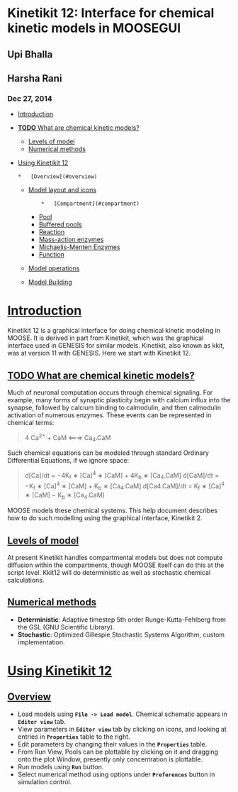 # Kinetikit 12: Interface for chemical kinetic models in MOOSEGUI

## Upi Bhalla

## Harsha Rani

### Dec 27, 2014



*   [Introduction](#introduction)

*   [**TODO** What are chemical kinetic models?](#todo-what-are-chemical-kinetic-models)
    *   [Levels of model](#levels-of-model)
    *   [Numerical methods](#numerical-methods)
*   [Using Kinetikit 12](#using-kinetikit-12)

        *   [Overview](#overview)
    *   [Model layout and icons](#model-layout-and-icons)

                *   [Compartment](#compartment)
        *   [Pool](#pool)
        *   [Buffered pools](#buffered-pools)
        *   [Reaction](#reaction)
        *   [Mass-action enzymes](#mass-action-enzymes)
        *   [Michaelis-Menten Enzymes](#michaelis-menten-enzymes)
        *   [Function](#function)
    *   [Model operations](#model-operations)
    *   [Model Building](#model-building)

# [Introduction](#TOC)

Kinetikit 12 is a graphical interface for doing chemical kinetic modeling in MOOSE. It is derived in part from Kinetikit, which was the graphical interface used in GENESIS for similar models. Kinetikit, also known as kkit, was at version 11 with GENESIS. Here we start with Kinetikit 12.

## [**TODO** What are chemical kinetic models?](#TOC)

Much of neuronal computation occurs through chemical signaling. For example, many forms of synaptic plasticity begin with calcium influx into the synapse, followed by calcium binding to calmodulin, and then calmodulin activation of numerous enzymes. These events can be represented in chemical terms:

> 4 Ca<sup>2+</sup> + CaM &lt;===&gt; Ca<sub>4</sub>.CaM

Such chemical equations can be modeled through standard Ordinary Differential Equations, if we ignore space:

> d[Ca]/dt = −4K<sub>f</sub> ∗ [Ca]<sup>4</sup> ∗ [CaM] + 4K<sub>b</sub> ∗ [Ca<sub>4</sub>.CaM]
> d[CaM]/dt = −K<sub>f</sub> ∗ [Ca]<sup>4</sup> ∗ [CaM] + K<sub>b</sub> ∗ [Ca<sub>4</sub>.CaM]
> d[Ca4.CaM]/dt = K<sub>f</sub> ∗ [Ca]<sup>4</sup> ∗ [CaM] − K<sub>b</sub> ∗ [Ca<sub>4</sub>.CaM]

MOOSE models these chemical systems. This help document describes how to do such modelling using the graphical interface, Kinetikit 2.

## [Levels of model](#TOC)

At present Kinetikit handles compartmental models but does not compute diffusion within the compartments, though MOOSE itself can do this at the script level. Kkit12 will do deterministic as well as stochastic chemical calculations.

## [Numerical methods](#TOC)

*   **Deterministic**: Adaptive timestep 5th order Runge-Kutta-Fehlberg from the GSL (GNU Scientific Library).
*   **Stochastic**: Optimized Gillespie Stochastic Systems Algorithm, custom implementation.

# [Using Kinetikit 12](#TOC)

## [Overview](#TOC)

*   Load models using **`File -> Load model`**. Chemical schematic appears in **`Editor view`** tab.
*   View parameters in **`Editor view`** tab by clicking on icons, and looking at entries in **`Properties`** table to the right.
*   Edit parameters by changing their values in the **`Properties`** table.
*   From Run View, Pools can be plottable by clicking on it and dragging onto the plot Window, presently only concentration is plottable.
*   Run models using **`Run`** button.
*   Select numerical method using options under **`Preferences`** button in simulation control.

<!--*   Save plots using the icons at the bottom of the **`Plot Window`**.

Most of these operations are detailed in other sections, and are shared with other aspects of the MOOSE simulation interface. Here we focus on the Kinetikit-specific items.

## [Model layout and icons](#TOC)

When you are in the **`Model View`** tab you will see a collection of icons, arrows, and grey boxes surrounding these. This is a schematic of the reaction scheme being modeled. You can view and change parameters, and change the layout of the model.


![](../../images/Moose1.png)

Resizing the model layout and icons:

*   **Zoom**: Comma and period keys. Alternatively, the mouse scroll wheel or vertical scroll line on the track pad will cause the display to zoom in and out.
*   **Pan**: The arrow keys move the display left, right, up, and down.
*   **Entire Model View**: Pressing the **`a`** key will fit the entire model into the entire field of view.
*   **Resize Icons**: Angle bracket keys, that is, **`<`** and **`>`** or **`+`** and **`-`**. This resizes the icons while leaving their positions on the screen layout more or less the same.
*   **Original Model View**: Presing the **`A`** key (capital `A`) will revert to the original model view including the original icon scaling.

### [Compartment](#TOC)

The _compartment_ in moose is usually a contiguous domain in which a certain set of chemical reactions and molecular species occur. The definition is very closely related to that of a cell-biological compartment. Examples include the extracellular space, the cell membrane, the cytosol, and the nucleus. Compartments can be nested, but of course you cannot put a bigger compartment into a smaller one.

*   **Icon**: Grey boundary around a set of reactions.
*   **Moving Compartments**: Click and drag on the boundary.
*   **Resizing Compartment boundary**: Happens automatically when contents are repositioned, so that the boundary just contains contents.
*   **Compartment editable parameters**:

    *   **`name`**: The name of the compartment.
    *   **`size`**: This is the volume, surface area or length of the compartment, depending on its type.
*   **Compartment fixed parameters**:

    *   **`numDimensions`**: This specifies whether the compartment is a volume, a 2-D surface, or if it is just being represented as a length.

### [Pool](#TOC)

This is the set of molecules of a given species within a compartment. Different chemical states of the same molecule are in different pools.

*   **Icon**: ![](../../images/Pool.png) Colored rectangle with pool name in it.
*   **Moving pools**: Click and drag.
*   **Pool editable parameters**:

    *   **`name`**: Name of the pool
    *   **`n`**: Number of molecules in the pool
    *   **`nInit`**: Initial number of molecules in the pool. `n` gets set to this value when the `reinit` operation is done.
    *   **`conc`**: Concentration of the molecules in the pool.

        > conc = n * unit_scale_factor / (N<sub>A</sub> * vol)
    *   **`concInit`**: Initial concentration of the molecules in the pool.

        > concInit = nInit * unit_scale_factor / (N<sub>A</sub> * vol)
`conc` is set to this value when the `reinit` operation is done.
*   **Pool fixed parameters**

    *   **`size`**: Derived from the compartment that holds the pool. Specifies volume, surface area or length of the holding compartment.

### [Buffered pools](#TOC)

Some pools are set to a fixed `n`, that is number of molecules, and therefore a fixed concentration, throughout a simulation. These are buffered pools.

*   **Icon**: ![](../../images/BufPool.png) Colored rectangle with pool name in it.
*   **Moving Buffered pools**: Click and drag.
*   **Buffered Pool editable parameters**

    *   **`name`**: Name of the pool
    *   **`nInit`**: Fixed number of molecules in the pool. `n` gets set to this value throughout the run.
    *   **`concInit`**: Fixed concentration of the molecules in the pool.

        > concInit = nInit * unit_scale_factor / (N<sub>A</sub> * vol)
`conc` is set to this value throughout the run.
*   **Pool fixed parameters**:

    *   **`n`**: Number of molecules in the pool. Derived from `nInit`.
    *   **`conc`**: Concentration of molecules in the pool. Derived from `concInit`.
    *   **`size`**: Derived from the compartment that holds the pool. Specifies volume, surface area or length of the holding compartment.

### [Reaction](#TOC)

These are conversion reactions between sets of pools. They are reversible, but you can set either of the rates to zero to get irreversibility. In the illustration below, **`D`** and **`A`** are substrates, and **`B`** is the product of the reaction. This is indicated by the direction of the green arrow.

![](../../images/KkitReaction.png)


*   **Icon**: ![](../../images/KkitReacIcon.png) Reversible reaction arrow.
*   **Moving Reactions**: Click and drag.
*   **Reaction editable parameters**:

    *   **`name`**: Name of reaction
    *   **`K`<sub>`f`</sub>**: Forward rate of reaction, in `concentration/time` units. This is the normal way to express and manipulate the reaction rate.
    *   **`k`<sub>`f`</sub>**: Forward rate of reaction, in `number/time` units. This is used internally for computations, but is volume-dependent and should not be used to manipulate the reaction rate unless you really know what you are doing.
    *   **`K`<sub>`b`</sub>**: Backward rate of reaction, in `concentration/time` units. This is the normal way to express and manipulate the reaction rate.
    *   **`k`<sub>`b`</sub>**: Backward rate of reaction, in `number/time` units. This is used internally for computations, but is volume-dependent and should not be used to manipulate the reaction rate unless you really know what you are doing.
*   **Reaction fixed parameters**:

    *   **`numProducts`**: Number of product molecules.
    *   **`numSubstrates`**: Number of substrates molecules.

### [Mass-action enzymes](#TOC)

These are enzymes that model the chemical equations

> E + S &lt;===&gt; E.S —&gt; E + P

Note that the second reaction is irreversible. Note also that mass-action enzymes include a pool to represent the **`E.S`** (enzyme-substrate) complex. In the example below, the enzyme pool is named **`MassActionEnz`**, the substrate is **`C`**, and the product is **`E`**. The direction of the enzyme reaction is indicated by the red arrows.


![](../../images/MassActionEnzReac.png)


*   **Icon**: ![](../../images/MassActionEnzIcon.png) Colored ellipse atop a small square. The ellipse represents the enzyme. The small square represents **`E.S`**, the enzyme-substrate complex. The ellipse icon has the same color as the enzyme pool **`E`**. It is connected to the enzyme pool **`E`** with a straight line of the same color.

    The ellipse icon sits on a continuous, typically curved arrow in red, from the substrate to the product.

    A given enzyme pool can have any number of enzyme activities, since the same enzyme might catalyze many reactions.

*   **Moving Enzymes**: Click and drag on the ellipse.
*   **Enzyme editable parameters**

    *   **`name`**: Name of enzyme.
    *   **`K`<sub>`m`</sub>**: Michaelis-Menten value for enzyme, in `concentration` units.
    *   **`k`<sub>`cat`</sub>**: Production rate of enzyme, in `1/time` units. Equal to `k`<sub>`3`</sub>, the rate of the second, irreversible reaction.
    *   **`k`<sub>`1`</sub>**: Forward rate of the **`E+S`** reaction, in number and `1/time` units. This is what is used in the internal calculations.
    *   **`k`<sub>`2`</sub>**: Backward rate of the **`E+S`** reaction, in `1/time` units. Used in internal calculations.
    *   **`k`<sub>`3`</sub>**: Forward rate of the **`E.S —> E + P`** reaction, in `1/time` units. Equivalent to `k`<sub>`cat`</sub>. Used in internal calculations.
    *   **`ratio`**: This is equal to `k`<sub>`2`</sub>`/k`<sub>`3`</sub>. Needed to define the internal rates in terms of `K`<sub>`m`</sub> and `k`<sub>`cat`</sub>. I usually use a value of 4.
*   **Enzyme-substrate-complex editable parameters**: These are identical to those of any other pool.

    *   **`name`**: Name of the **`E.S`** complex. Defaults to **`<enzymeName>_cplx`**.
    *   **`n`**: Number of molecules in the pool
    *   **`nInit`**: Initial number of molecules in the complex. `n` gets set to this value when the `reinit` operation is done.
    *   **`conc`**: Concentration of the molecules in the pool.

        > conc = n * unit_scale_factor / (N<sub>A</sub> * vol)
    *   **`concInit`**: Initial concentration of the molecules in the pool.

        > concInit = nInit * unit_scale_factor / (N<sub>A</sub> * vol)
`conc` is set to this value when the `reinit` operation is done.
*   **Enzyme-substrate-complex fixed parameters**:

    *   **`size`**: Derived from the compartment that holds the pool. Specifies volume, surface area or length of the holding compartment. Note that the Enzyme-substrate-complex is assumed to be in the same compartment as the enzyme molecule.

### [Michaelis-Menten Enzymes](#TOC)

These are enzymes that obey the Michaelis-Menten equation

> V = V<sub>max</sub> * [S] / ( K<sub>m</sub> + [S] ) = k<sub>cat</sub> * [Etot] * [S] / ( K<sub>m</sub> + [S] )

where

*   `V`<sub>`max`</sub> is the maximum rate of the enzyme
*   `[Etot]` is the total amount of the enzyme
*   `K`<sub>`m`</sub> is the Michaelis-Menten constant
*   `S` is the substrate.

Nominally these enzymes model the same chemical equation as the mass-action enzyme:

> E + S &lt;===&gt; E.S —&gt; E + P

but they make the assumption that the **`E.S`** is in a quasi-steady-state with **`E`** and **`S`**, and they also ignore sequestration of the enzyme into the complex. So there is no representation of the **`E.S`** complex. In the example below, the enzyme pool is named **`MM_Enz`**, the substrate is **`E`**, and the product is **`F`**. The direction of the enzyme reaction is indicated by the red arrows.


![](../../images/MM_EnzReac.png)

*   **Icon**: ![](../../images/MM_EnzIcon.png) Colored ellipse. The ellipse represents the enzyme The ellipse icon has the same color as the enzyme **`MM_Enz`**. It is connected to the enzyme pool **`MM_Enz`** with a straight line of the same color. The ellipse icon sits on a continuous, typically curved arrow in red, from the substrate to the product. A given enzyme pool can have any number of enzyme activities, since the same enzyme might catalyze many reactions.
*   **Moving Enzymes**: Click and drag.
*   **Enzyme editable parameters**:

    *   **`name`**: Name of enzyme.
    *   **`K`<sub>`m`</sub>**: Michaelis-Menten value for enzyme, in `concentration` units.
    *   **`k`<sub>`cat`</sub>**: Production rate of enzyme, in `1/time` units. Equal to `k`<sub>`3`</sub>, the rate of the second, irreversible reaction.

### [Function](#TOC)

Function objects can be used to evaluate expressions with arbitrary number of variables and constants. We can assign expression of the form:

f(c0, c1, ..., cM, x0, x1, ..., xN, y0,..., yP ) 

where ci‘s are constants and xi‘s and yi‘s are variables.

It can parse mathematical expression defining a function and evaluate it and/or its derivative for specified variable values. The variables can be input from other moose objects. In case of arbitrary variable names, the source message must have the variable name as the first argument.

*   **Icon**: Colored rectangle with pool name. This is **`ƒ`** in the example image below. The input pools **`A`** and **`B`** connect to the **&fnof;** with blue arrows. The function ouput's to BuffPool

## [Model operations](#TOC)

*   **Loading models**: **`File -> Load Model -> select from dialog`**. This operation makes the previously loaded model disable and loads newly selected models in **`Model View`**
*   **New**: **`File -> New -> Model name `**. This opens a empty widget for model building
*   **Saving models**: **`File -> Save Model -> select from dialog`**.
*   **Changing numerical methods**: **`Preference->Chemical tab`** item from Simulation Control. Currently supports:

    *   Runge Kutta: This is the Runge-Kutta-Fehlberg implementation from the GNU Scientific Library (GSL). It is a fifth order variable timestep explicit method. Works well for most reaction systems except if they have very stiff reactions.
    *   Gillespie: Optimized Gillespie stochastic systems algorithm, custom implementation. This uses variable timesteps internally. Note that it slows down with increasing numbers of molecules in each pool. It also slows down, but not so badly, if the number of reactions goes up.
    *   Exponential Euler:This methods computes the solution of partial and ordinary differential equations.

## [Model building](#TOC)

![](../../images/chemical_CS.png)

*   The Edit Widget includes various menu options and model icons on the top.*   Use the mouse buttton to click and drag icons from toolbar to Edit Widget, two things will happen, icon will appear in the editor widget
        and a object editor will pop up with lots of parameters with respect to moose object.
Rules:

        *   Compartment has to be created firstly (At present only single compartment model is allowed)
    *   Enzyme should be dropped on a pool as parent and function should be dropped on buffPool for output
        <li> Drag in pool's and reaction on to the editor widget, now one can set up a reaction.Click on mooseObject one can find a little arrow on the top right corner of the object, drag from this little arrow to any object for connection.E.g pool to reaction and reaction to pool. Specific connection type gets specific colored arrow. E.g. Green color arrow for specifying connection between reactant and product for reaction.
Clicking on the object one can rearrange object for clean layout.
Second order reaction can also be done by repeating the connection over again
*   Each connection can be deleted and using rubberband selection each moose object can be deleted

![](../../images/Chemical_run.png)

*   From run widget, pools are draggable to plot window for plotting. (Currently **`conc`** is plotted as default field)
            Plots are color-coded as per in model.
*   Model can be run by clicking start button. One can stop button in mid-stream and start up again without affectiong the calculations.
        The reset button clears the simulation.